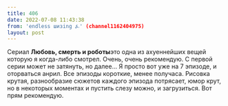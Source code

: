 ```yaml
---
title: 406
date: 2022-07-08 11:43:38
from: 'endless шизing ⍼' (channel1162404975)
layout: post
---
```


Сериал **Любовь, смерть и роботы**это одна из ахуеннейших вещей которую я когда-либо смотрел. Очень, очень рекомендую. С первой серии может не затянуть, но далее... Я просто вот уже на 7 эпизоде, и оторваться анрил. Все эпизоды короткие, менее получаса.
Рисовка крутая, разнообразие сюжетов каждого эпизода потрясает, юмор крут, но в некоторых моментах и пустить слезу можно, и загрузиться.
Вот прям рекомендую.
